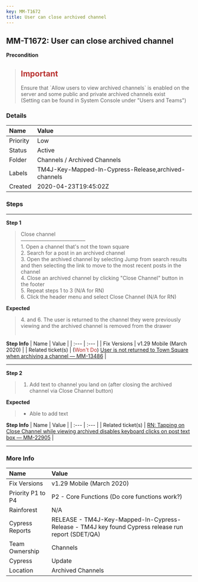 ```yaml
---
key: MM-T1672
title: User can close archived channel
---
```


## MM-T1672: User can close archived channel

**Precondition**

> <article><h1><span style="color: rgb(184, 49, 47);">Important</span></h1>Ensure that `Allow users to view archived channels` is enabled on the server and some public and private archived channels exist<br>(Setting can be found in System Console under "Users and Teams")</article>

### Details

| Name     | Value                                                |
| :------- | :--------------------------------------------------- |
| Priority | Low                                                  |
| Status   | Active                                               |
| Folder   | Channels / Archived Channels                         |
| Labels   | TM4J-Key-Mapped-In-Cypress-Release,archived-channels |
| Created  | 2020-04-23T19:45:02Z                                 |

### Steps

<hr/>

**Step 1**

> <article>Close channel<br>–––––––––––––––––––––––––<br>1. Open a channel that's not the town square<br>2. Search for a post in an archived channel<br>3. Open the archived channel by selecting Jump from search results and then selecting the link to move to the most recent posts in the channel<br>4. Close an archived channel by clicking "Close Channel" button in the footer<br>5. Repeat steps 1 to 3 (N/A for RN)<br>6. Click the header menu and select Close Channel (N/A for RN)</article>

**Expected**

> <article>4. and 6. The user is returned to the channel they were previously viewing and the archived channel is removed from the drawer<br><br></article>

**Step Info**
| Name | Value |
| :--- | :--- |
| Fix Versions | v1.29 Mobile (March 2020) |
| Related ticket(s) | (<span style="color: rgb(184, 49, 47);">Won't Do</span>) <a href="https://mattermost.atlassian.net/browse/MM-13486">User is not returned to Town Square when archiving a channel — MM-13486</a> |

<hr/>

**Step 2**

> <article><ol><li>Add text to channel you land on (after closing the archived channel via Close Channel button)</li></ol></article>

**Expected**

> <article><ul><li>Able to add text&nbsp;</li></ul></article>

**Step Info**
| Name | Value |
| :--- | :--- |
| Related ticket(s) | <a href="https://mattermost.atlassian.net/browse/MM-22905">RN: Tapping on Close Channel while viewing archived disables keyboard clicks on post text box — MM-22905</a> |

<hr/>

### More Info

| Name              | Value                                                                                              |
| :---------------- | :------------------------------------------------------------------------------------------------- |
| Fix Versions      | v1.29 Mobile (March 2020)                                                                          |
| Priority P1 to P4 | P2 - Core Functions (Do core functions work?)                                                      |
| Rainforest        | N/A                                                                                                |
| Cypress Reports   | RELEASE - TM4J-Key-Mapped-In-Cypress-Release - TM4J key found Cypress release run report (SDET/QA) |
| Team Ownership    | Channels                                                                                           |
| Cypress           | Update                                                                                             |
| Location          | Archived Channels                                                                                  |

